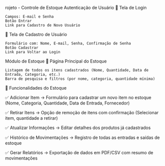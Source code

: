 rojeto - Controle de Estoque
Autenticação de Usuário
📌 Tela de Login

    Campos: E-mail e Senha
    Botão Entrar
    Link para Cadastro de Novo Usuário

📌 Tela de Cadastro de Usuário

    Formulário com: Nome, E-mail, Senha, Confirmação de Senha
    Botão Cadastrar
    Link para Voltar ao Login

Módulo de Estoque
📌 Página Principal do Estoque

    Listagem de todos os itens cadastrados (Nome, Quantidade, Data de Entrada, Categoria, etc.)
    Barra de pesquisa e filtros (por nome, categoria, quantidade mínima)

📌 Funcionalidades do Estoque

✅ Adicionar Item → Formulário para cadastrar um novo item no estoque (Nome, Categoria, Quantidade, Data de Entrada, Fornecedor)

✅ Retirar Itens → Opção de remoção de itens com confirmação (Selecionar item, quantidade a retirar)

✅ Atualizar Informações → Editar detalhes dos produtos já cadastrados

✅ Histórico de Movimentações → Registro de todas as entradas e saídas de estoque

✅ Gerar Relatórios → Exportação de dados em PDF/CSV com resumo de movimentações
